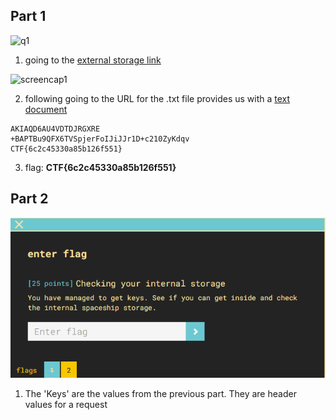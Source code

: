 ## Part 1

![q1](Hacky%20Holidays/misc/TEASER_Locked_out/question.png)
1) going to the [external storage link](https://external-spaceship-storage-b38e8c6.s3-eu-west-1.amazonaws.com/)

![screencap1](Hacky%20Holidays/misc/TEASER_Locked_out/Screenshot_1.png)

2) following going to the URL for the .txt file provides us with a [text document](external-spaceship-storage.txt)
```
AKIAQD6AU4VDTDJRGXRE
+BAPTBu9QFX6TVSpjerFoIJiJJr1D+c210ZyKdqv
CTF{6c2c45330a85b126f551}
```

3) flag: **CTF{6c2c45330a85b126f551}**


## Part 2

![q2](Screenshot2.png)

1) The 'Keys' are the values from the previous part.  They are header values for a request